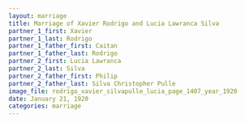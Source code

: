 ```yaml
---
layout: marriage
title: Marriage of Xavier Rodrigo and Lucia Lawranca Silva
partner_1_first: Xavier
partner_1_last: Rodrigo
partner_1_father_first: Caitan
partner_1_father_last: Rodrigo
partner_2_first: Lucia Lawranca
partner_2_last: Silva
partner_2_father_first: Philip
partner_2_father_last: Silva Christopher Pulle
image_file: rodrigo_xavier_silvapulle_lucia_page_1407_year_1920
date: January 21, 1920
categories: marriage
---
```


